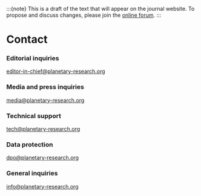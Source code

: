 :::{note}
This is a draft of the text that will appear on the journal website. To propose and discuss changes, please join the [online forum](#forum).
:::

# Contact

### Editorial inquiries
[editor-in-chief@planetary-research.org](mailto:editor-in-chief@planetary-research.org)

### Media and press inquiries
[media@planetary-research.org](mailto:media@planetary-research.org)

### Technical support
[tech@planetary-research.org](mailto:tech@planetary-research.org)

### Data protection
[dpo@planetary-research.org](mailto:dpo@planetary-research.org)

### General inquiries
[info@planetary-research.org](mailto:info@planetary-research.org)
